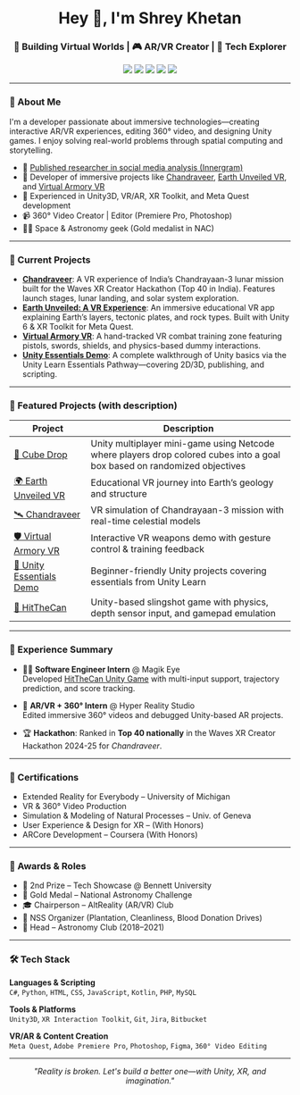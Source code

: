 <h1 align="center">Hey 👋, I'm Shrey Khetan</h1>
<h3 align="center">🚀 Building Virtual Worlds | 🎮 AR/VR Creator | 🧠 Tech Explorer</h3>

<p align="center">
  <a href="https://github.com/ANS1087"><img src="https://img.shields.io/github/followers/ANS1087?label=Follow&style=social"></a>
  <a href="https://www.linkedin.com/in/shreykhetan"><img src="https://img.shields.io/badge/LinkedIn-Connect-blue?logo=linkedin&style=flat-square"></a>
  <a href="https://www.youtube.com/@shreykhetan1087"><img src="https://img.shields.io/badge/YouTube-Subscribe-red?logo=youtube&style=flat-square"></a>
  <a href="https://instagram.com/pic_for_fun_shrey"><img src="https://img.shields.io/badge/Instagram-Follow-E4405F?logo=instagram&style=flat-square&logoColor=white"></a>
  <a href="https://medium.com/@shreykhetan"><img src="https://img.shields.io/badge/Medium-Read-black?logo=medium&style=flat-square&logoColor=white"></a>
</p>

---

### 🧠 About Me

I'm a developer passionate about immersive technologies—creating interactive AR/VR experiences, editing 360° video, and designing Unity games. I enjoy solving real-world problems through spatial computing and storytelling.

- 🧪 [Published researcher in social media analysis (Innergram)](https://www.taylorfrancis.com/chapters/edit/10.1201/9781003501244-54/innergram-social-media-analysis-platform-rout-khetan-ahkam-raghuvanshi-pargai-bhardwaj)
- 🚀 Developer of immersive projects like [Chandraveer](https://github.com/Team-Brahmaand/Chandraveer), [Earth Unveiled VR](https://github.com/ANS1087/Earth-Unveiled-VR), and [Virtual Armory VR](https://github.com/ANS1087/Virtual-Armory-VR)
- 🥽 Experienced in Unity3D, VR/AR, XR Toolkit, and Meta Quest development
- 📹 360° Video Creator | Editor (Premiere Pro, Photoshop)
- 👨‍🚀 Space & Astronomy geek (Gold medalist in NAC)

---

### 🚀 Current Projects

- [**Chandraveer**](https://github.com/Team-Brahmaand/Chandraveer): A VR experience of India’s Chandrayaan-3 lunar mission built for the Waves XR Creator Hackathon (Top 40 in India). Features launch stages, lunar landing, and solar system exploration.
- [**Earth Unveiled: A VR Experience**](https://github.com/ANS1087/Earth-Unveiled-VR): An immersive educational VR app explaining Earth’s layers, tectonic plates, and rock types. Built with Unity 6 & XR Toolkit for Meta Quest.
- [**Virtual Armory VR**](https://github.com/ANS1087/Virtual-Armory-VR): A hand-tracked VR combat training zone featuring pistols, swords, shields, and physics-based dummy interactions.
- [**Unity Essentials Demo**](https://github.com/ANS1087/Unity-Essentials-Demo): A complete walkthrough of Unity basics via the Unity Learn Essentials Pathway—covering 2D/3D, publishing, and scripting.

---

### 📂 Featured Projects (with description)

| Project | Description |
|--------|-------------|
| [🧊 Cube Drop](https://github.com/ANS1087/CubeDrop) | Unity multiplayer mini-game using Netcode where players drop colored cubes into a goal box based on randomized objectives |
| [🌍 Earth Unveiled VR](https://github.com/ANS1087/Earth-Unveiled-VR) | Educational VR journey into Earth’s geology and structure |
| [🛰 Chandraveer](https://github.com/Team-Brahmaand/Chandraveer) | VR simulation of Chandrayaan-3 mission with real-time celestial models |
| [🛡 Virtual Armory VR](https://github.com/ANS1087/Virtual-Armory-VR) | Interactive VR weapons demo with gesture control & training feedback |
| [🧱 Unity Essentials Demo](https://github.com/ANS1087/Unity-Essentials-Demo) | Beginner-friendly Unity projects covering essentials from Unity Learn |
| [🎯 HitTheCan](https://github.com/ANS1087/HitTheCan_Unity) | Unity-based slingshot game with physics, depth sensor input, and gamepad emulation |

<!-- 🧲 You can showcase the above projects as GitHub pinned repos too! Use GitHub’s pin feature on your profile -->

---

### 💼 Experience Summary

- 🧑‍💻 **Software Engineer Intern** @ Magik Eye  
  Developed [HitTheCan Unity Game](https://github.com/ANS1087/HitTheCan_Unity) with multi-input support, trajectory prediction, and score tracking.

- 🥽 **AR/VR + 360° Intern** @ Hyper Reality Studio  
  Edited immersive 360° videos and debugged Unity-based AR projects.

- 🏆 **Hackathon**: Ranked in **Top 40 nationally** in the Waves XR Creator Hackathon 2024-25 for *Chandraveer*.

---

### 🧪 Certifications

- Extended Reality for Everybody – University of Michigan  
- VR & 360° Video Production  
- Simulation & Modeling of Natural Processes – Univ. of Geneva  
- User Experience & Design for XR – (With Honors)  
- ARCore Development – Coursera (With Honors)

---

### 🏅 Awards & Roles

- 🥈 2nd Prize – Tech Showcase @ Bennett University  
- 🥇 Gold Medal – National Astronomy Challenge  
- 🎓 Chairperson – AltReality (AR/VR) Club  
- 🌱 NSS Organizer (Plantation, Cleanliness, Blood Donation Drives)  
- 🚀 Head – Astronomy Club (2018–2021)

---

### 🛠 Tech Stack

**Languages & Scripting**  
`C#`, `Python`, `HTML`, `CSS`, `JavaScript`, `Kotlin`, `PHP`, `MySQL`

**Tools & Platforms**  
`Unity3D`, `XR Interaction Toolkit`, `Git`, `Jira`, `Bitbucket`

**VR/AR & Content Creation**  
`Meta Quest`, `Adobe Premiere Pro`, `Photoshop`, `Figma`, `360° Video Editing`

---

<!--
### 📈 GitHub Stats

<p align="center">
  <img src="https://github-readme-stats.vercel.app/api?username=ANS1087&show_icons=true&theme=tokyonight" height="150" />
  <img src="https://github-readme-stats.vercel.app/api/top-langs/?username=ANS1087&layout=compact&theme=tokyonight" height="150"/>
  <img src="https://github-readme-streak-stats.herokuapp.com/?user=ANS1087&theme=tokyonight" height="150"/>
</p>

<p align="center">
  <img src="https://github-profile-trophy.vercel.app/?username=ANS1087&theme=tokyonight&no-frame=true&column=4&margin-w=10" />
</p>
---
-->



<p align="center"><i>"Reality is broken. Let's build a better one—with Unity, XR, and imagination."</i></p>
